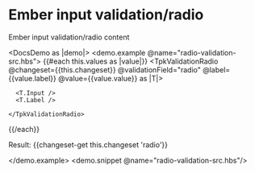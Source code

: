 # Ember input validation/radio

Ember input validation/radio content

<DocsDemo as |demo|>
  <demo.example @name="radio-validation-src.hbs">
  {{#each this.values as |value|}}
    <TpkValidationRadio 
      @changeset={{this.changeset}}
      @validationField="radio"
      @label={{value.label}}
      @value={{value.value}}
      as |T|>

      <T.Input />
      <T.Label /> 
    
    </TpkValidationRadio>
  {{/each}}
 
  Result: {{changeset-get this.changeset 'radio'}}

  </demo.example>
  <demo.snippet @name="radio-validation-src.hbs"/>
</DocsDemo>